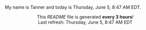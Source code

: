 My name is Tanner and today is Thursday, June 5, 8:47 AM EDT.

<p align="center">This <i>README</i> file is generated <b>every 3 hours</b>!</br>Last refresh: Thursday, June 5, 8:47 AM EDT<br /></p>
